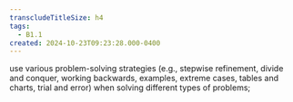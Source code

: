 ```yaml
---
transcludeTitleSize: h4
tags:
  - B1.1
created: 2024-10-23T09:23:28.000-0400
---
```

use various problem-solving strategies (e.g., stepwise refinement, divide and conquer, working backwards, examples, extreme cases, tables and charts, trial and error) when solving different types of problems;